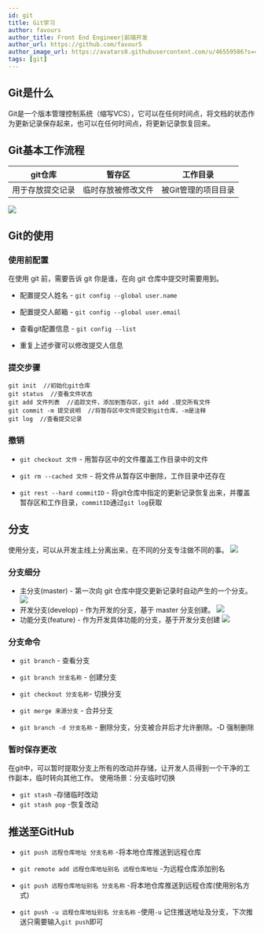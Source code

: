 ```yaml
---
id: git
title: Git学习
author: favours
author_title: Front End Engineer|前端开发
author_url: https://github.com/favour5
author_image_url: https://avatars0.githubusercontent.com/u/46559586?s=460&u=f0d17fd8f15a3e2421de8a95686d93f9b04bd4b6&v=4
tags: [git]
---
```



## Git是什么
Git是一个版本管理控制系统（缩写VCS），它可以在任何时间点，将文档的状态作为更新记录保存起来，也可以在任何时间点，将更新记录恢复回来。
<!--truncate-->
## Git基本工作流程

| git仓库          | 暂存区             | 工作目录            |
| ---------------- | ------------------ | ------------------- |
| 用于存放提交记录 | 临时存放被修改文件 | 被Git管理的项目目录 |

![](img/git01.png)

## Git的使用

### 使用前配置
在使用 git 前，需要告诉 git 你是谁，在向 git 仓库中提交时需要用到。
- 配置提交人姓名 - `git config --global user.name`

- 配置提交人邮箱 - `git config --global user.email`

- 查看git配置信息 - `git config --list`

- 重复上述步骤可以修改提交人信息
### 提交步骤
``` 
git init  //初始化git仓库
git status  //查看文件状态
git add 文件列表  //追踪文件，添加到暂存区，git add .提交所有文件
git commit -m 提交说明  //将暂存区中文件提交到git仓库，-m是注释
git log  //查看提交记录
```
### 撤销
- `git checkout 文件` - 用暂存区中的文件覆盖工作目录中的文件

- `git rm --cached 文件` - 将文件从暂存区中删除，工作目录中还存在

- `git rest --hard commitID` - 将git仓库中指定的更新记录恢复出来，并覆盖暂存区和工作目录，`commitID`通过`git log`获取

## 分支
使用分支，可以从开发主线上分离出来，在不同的分支专注做不同的事。
![](img/git02.png)

### 分支细分
- 主分支(master) - 第一次向 git 仓库中提交更新记录时自动产生的一个分支。
![](img/git03.png)
- 开发分支(develop) - 作为开发的分支，基于 master 分支创建。
![](img/git04.png)
- 功能分支(feature) - 作为开发具体功能的分支，基于开发分支创建
![](img/git05.png)
### 分支命令
- `git branch` - 查看分支

- `git branch 分支名称` - 创建分支

- `git checkout 分支名称`- 切换分支

- `git merge 来源分支` - 合并分支

- `git branch -d 分支名称` - 删除分支，分支被合并后才允许删除。-D 强制删除
### 暂时保存更改
在git中，可以暂时提取分支上所有的改动并存储，让开发人员得到一个干净的工作副本，临时转向其他工作。
使用场景：分支临时切换
- `git stash` -存储临时改动
- `git stash pop` -恢复改动
## 推送至GitHub
- `git push 远程仓库地址 分支名称` -将本地仓库推送到远程仓库

- `git remote add 远程仓库地址别名 远程仓库地址` -为远程仓库添加别名

- `git push 远程仓库地址别名 分支名称` -将本地仓库推送到远程仓库(使用别名方式)

- `git push -u 远程仓库地址别名 分支名称` -使用`-u` 记住推送地址及分支，下次推送只需要输入`git push`即可

